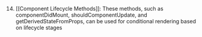 14. [[Component Lifecycle Methods]]: These methods, such as componentDidMount, shouldComponentUpdate, and getDerivedStateFromProps, can be used for conditional rendering based on lifecycle stages